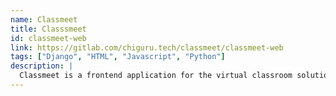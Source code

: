 ```yaml
---
name: Classmeet
title: Classsmeet
id: classmeet-web
link: https://gitlab.com/chiguru.tech/classmeet/classmeet-web
tags: ["Django", "HTML", "Javascript", "Python"]
description: |
  Classmeet is a frontend application for the virtual classroom solutions offered by chiguru.tech. This is written in django and uses postgresql as its database
---
```

